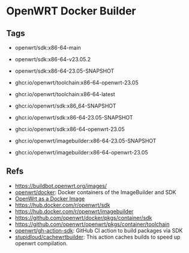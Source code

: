 # OpenWRT Docker Builder

## Tags

- openwrt/sdk:x86-64-main
- openwrt/sdk:x86-64-v23.05.2
- openwrt/sdk:x86-64-23.05-SNAPSHOT

- ghcr.io/openwrt/toolchain:x86-64-openwrt-23.05
- ghcr.io/openwrt/toolchain:x86-64-latest
- ghcr.io/openwrt/sdk:x86_64-SNAPSHOT
- ghcr.io/openwrt/sdk:x86-64-23.05-SNAPSHOT
- ghcr.io/openwrt/sdk:x86-64-openwrt-23.05
- ghcr.io/openwrt/imagebuilder:x86-64-23.05-SNAPSHOT
- ghcr.io/openwrt/imagebuilder:x86-64-openwrt-23.05

## Refs

- https://buildbot.openwrt.org/images/
- [openwrt/docker](https://github.com/openwrt/docker): Docker containers of the
  ImageBuilder and SDK
- [OpenWrt as a Docker Image](https://openwrt.org/docs/guide-user/virtualization/docker_openwrt_image)
- https://hub.docker.com/r/openwrt/sdk
- https://hub.docker.com/r/openwrt/imagebuilder
- https://github.com/openwrt/docker/pkgs/container/sdk
- https://github.com/openwrt/openwrt/pkgs/container/toolchain
- [openwrt/gh-action-sdk](https://github.com/openwrt/gh-action-sdk): GitHub CI action to build packages via SDK
- [stupidloud/cachewrtbuilder](https://github.com/stupidloud/cachewrtbuilder): This action caches builds to speed up openwrt compilation.
